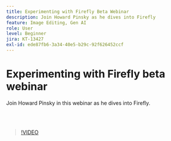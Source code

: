```yaml
---
title: Experimenting with Firefly Beta Webinar
description: Join Howard Pinsky as he dives into Firefly
feature: Image Editing, Gen AI
role: User
level: Beginner
jira: KT-13427
exl-id: ede87fb6-3a34-40e5-b29c-92f626452ccf
---
```

# Experimenting with Firefly beta webinar

Join Howard Pinsky in this webinar as he dives into Firefly.

<br>&nbsp;

>[!VIDEO](https://video.tv.adobe.com/v/3420252?quality=12&learn=on&hidetitle=true)
